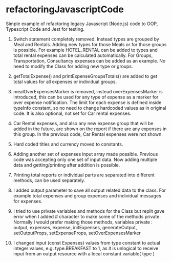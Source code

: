 # refactoringJavascriptCode
Simple example of refactoring legacy Javascript (Node.js) code to OOP, Typescript Code and Jest for testing.

1. Switch statement completely removed. Instead types are grouped by Meal and Rentals. Adding new types for those Meals or for those groups is possible. For example HOTEL_RENTAL can be added to types and total rental expenses can be calculated automatically. For Groups, Transportation, Consultancy expenses can be added as an example. No need to modify the Class for adding new type or groups.

2. getTotalExpense() and printExpenseGroupsTotals() are added to get total values for all expenses or individual groups.

3. mealOverExpensesMarker is removed, instead overExpensesMarker is introduced, this can be used for any type of expense as a marker for over expense notification. The limit for each expense is defined inside typeInfo constant, so no need to change hardcoded values as in original code. It is also optional, not set for Car rental expenses.

4. Car Rental expenses, and also any new expense group that will be added in the future, are shown on the report if there are any expenses in this group. In the previous code, Car Rental expenses were not shown.

5. Hard coded titles and currency moved to constants.

6. Adding another set of expenses input array made possible. Previous code was accepting only one set of input data. Now adding multiple data and getting/printing after addition is possible.

7. Printing total reports or individual parts are separated into different methods, can be used separately.

8. I added output parameter to save all output related data to the class. For example total expenses and group expenses and individual messages for expenses.

9. I tried to use private variables and methods for the Class but replit gave error when I added # character to make some of the methods private. Normally I would prefer making those methods, variables private : output, expenses, expense, initExpenses, generateOutput, setOutputProps,  setExpenseProps, setOverExpensesMarker

10. I changed input (const Expenses) values from type constant to actual integer values, e.g. type.BREAKFAST to 1, as it is unlogical to receive input from an output resource with a local constant variable( type )
